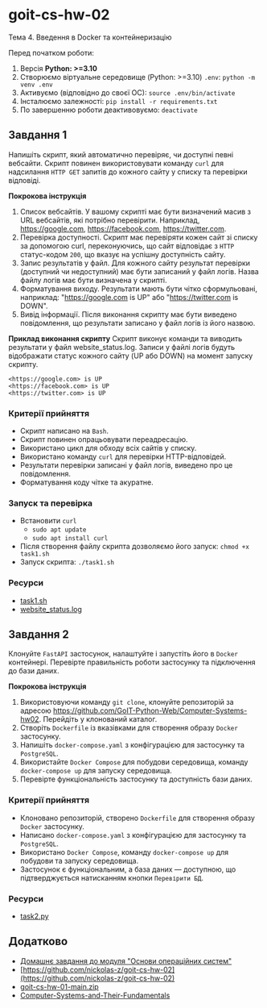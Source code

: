 # goit-cs-hw-02
Тема 4. Введення в Docker та контейнеризацію

Перед початком роботи:
1. Версія **Python: >=3.10**
2. Cтворюємо віртуальне середовище (Python: >=3.10) `.env`: `python -m venv .env`
3. Активуємо (відповідно до своєї ОС): `source .env/bin/activate`
4. Інсталюємо залежності: `pip install -r requirements.txt`
5. По завершенню роботи деактивовуємо: `deactivate`


## Завдання 1
Напишіть скрипт, який автоматично перевіряє, чи доступні певні вебсайти. Скрипт повинен використовувати команду `curl` для надсилання `HTTP GET` запитів до кожного сайту у списку та перевірки відповіді.

**Покрокова інструкція**
1. Список вебсайтів. У вашому скрипті має бути визначений масив з URL вебсайтів, які потрібно перевірити. Наприклад, https://google.com, https://facebook.com, https://twitter.com.
2. Перевірка доступності. Скрипт має перевіряти кожен сайт зі списку за допомогою curl, переконуючись, що сайт відповідає з `HTTP` статус-кодом `200`, що вказує на успішну доступність сайту.
3. Запис результатів у файл. Для кожного сайту результат перевірки (доступний чи недоступний) має бути записаний у файл логів. Назва файлу логів має бути визначена у скрипті.
4. Форматування виходу. Результати мають бути чітко сформульовані, наприклад: "[<https://google.com>](<https://google.com/>) is UP" або "[<https://twitter.com>](<https://twitter.com/>) is DOWN".
5. Вивід інформації. Після виконання скрипту має бути виведено повідомлення, що результати записано у файл логів із його назвою.

**Приклад виконання скрипту**
Скрипт виконує команди та виводить результати у файл website_status.log. Записи у файлі логів будуть відображати статус кожного сайту (UP або DOWN) на момент запуску скрипту.
```
<https://google.com> is UP
<https://facebook.com> is UP
<https://twitter.com> is UP
```
### Критерії прийняття
- Скрипт написано на `Bash`.
- Скрипт повинен опрацьовувати переадресацію.
- Використано цикл для обходу всіх сайтів у списку.
- Використано команду `curl` для перевірки HTTP-відповідей.
- Результати перевірки записані у файл логів, виведено про це повідомлення.
- Форматування коду чітке та акуратне.

### Запуск та перевірка
- Встановити `curl`
    - `sudo apt update`
    - `sudo apt install curl`
- Після створення файлу скрипта дозволяємо його запуск: `chmod +x task1.sh`
- Запуск скрипта: `./task1.sh`

### Ресурси
- [task1.sh](./task1.sh)
- [website_status.log](./website_status.log)

## Завдання 2
Клонуйте `FastAPI` застосунок, налаштуйте і запустіть його в `Docker` контейнері. Перевірте правильність роботи застосунку та підключення до бази даних.

**Покрокова інструкція**
1. Використовуючи команду `git clone`, клонуйте репозиторій за адресою https://github.com/GoIT-Python-Web/Computer-Systems-hw02. Перейдіть у клонований каталог.
2. Створіть `Dockerfile` із вказівками для створення образу `Docker` застосунку.
3. Напишіть `docker-compose.yaml` з конфігурацією для застосунку та `PostgreSQL`.
4. Використайте `Docker Compose` для побудови середовища, команду `docker-compose up` для запуску середовища.
5. Перевірте функціональність застосунку та доступність бази даних.

### Критерії прийняття
- Клоновано репозиторій, створено `Dockerfile` для створення образу `Docker` застосунку.
- Написано `docker-compose.yaml` з конфігурацією для застосунку та `PostgreSQL`.
- Використано `Docker Compose`, команду `docker-compose up` для побудови та запуску середовища.
- Застосунок є функціональним, а база даних — доступною, що підтверджується натисканням кнопки `Перевірити БД`.



### Ресурси
- [task2.py](./task2.py)

## Додатково
- [Домашнє завдання до модуля "Основи операційних систем"](https://www.edu.goit.global/uk/learn/25315460/19336208/21190481/homework)
- [https://github.com/nickolas-z/goit-cs-hw-02](https://github.com/nickolas-z/goit-cs-hw-02)
- [goit-cs-hw-01-main.zip]()
- [Computer-Systems-and-Their-Fundamentals](https://github.com/nickolas-z/Computer-Systems-and-Their-Fundamentals)